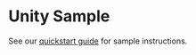 # Unity Sample

See our [quickstart guide](https://docs.microsoft.com/en-us/azure/spatial-anchors/unity-overview) for sample instructions.